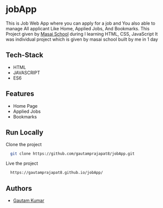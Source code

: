 # jobApp

This is Job Web App where you can apply for a job and You also able to manage All applicant Like Home, Applied Jobs, And Bookmarks.
This Project given by [Masai School](https://github.com/masai-course) during I learning HTML, CSS, JavaScript
It was individual project which is given by masai school built by me in 1 day

## Tech-Stack

- HTML
- JAVASCRIPT
- ES6

## Features

- Home Page
- Applied Jobs
- Bookmarks



## Run Locally

Clone the project

```bash
  git clone https://github.com/gautamprajapat8/jobApp.git
```

Live the project

```bash
  https://gautamprajapat8.github.io/jobApp/
```

## Authors
- [Gautam Kumar](https://github.com/gautamprajapat8)

